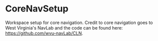 # CoreNavSetup
Workspace setup for core navigation.  Credit to core navigation goes to West Virginia's NavLab and the code can be found here: https://github.com/wvu-navLab/CLN.
